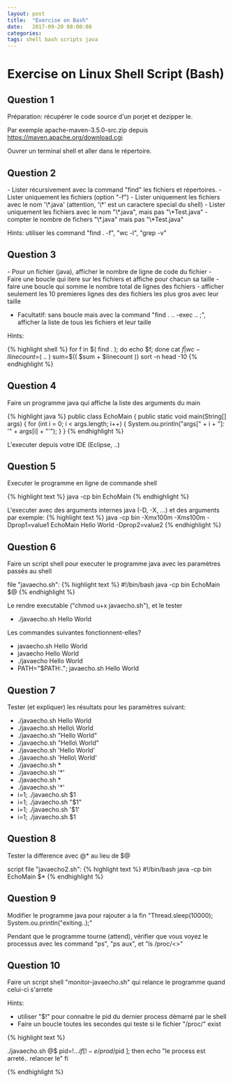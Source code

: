 ```yaml
---
layout: post
title:  "Exercise on Bash"
date:   2017-09-20 08:00:00
categories: 
tags: shell bash scripts java
---
```


<H1>Exercise on Linux Shell Script (Bash)</H1>

<H2>Question 1</H2>
Préparation: récupérer le code source d'un porjet et dezipper le.

Par exemple apache-maven-3.5.0-src.zip depuis https://maven.apache.org/download.cgi

Ouvrer un terminal shell et aller dans le répertoire.


<H2>Question 2</H2>
- Lister récursivement avec la command "find" les fichiers et répertoires.
- Lister uniquement les fichiers (option "-f")
- Lister uniquement les fichiers avec le nom '\*.java'   (attention, '\*' est un caractere special du shell)
- Lister uniquement les fichiers avec le nom "\*.java", mais pas "\*Test.java"
- compter le nombre de fichers "\*.java" mais pas "\*Test.java"


Hints: utiliser les command "find . -f", "wc -l", "grep -v" 

<H2>Question 3</H2>
- Pour un fichier (java), afficher le nombre de ligne de code du fichier 
- Faire une boucle qui itere sur les fichiers et affiche pour chacun sa taille
- faire une boucle qui somme le nombre total de lignes des fichiers
- afficher seulement les 10 premieres lignes des des fichiers les plus gros avec leur taille   

- Facultatif: sans boucle mais avec la command "find . .. -exec .. \;", afficher la liste de tous les fichiers et leur taille

Hints:

{% highlight shell %}
for f in $( find . ); do echo $f; done
cat $f | wc -l
linecount=$( .. )
sum=$(( $sum + $linecount ))
sort -n
head -10
{% endhighlight %}

<H2>Question 4</H2>
Faire un programme java qui affiche la liste des arguments du main

{% highlight java %}
public class EchoMain {
  public static void main(String[] args) {
    for (int i = 0; i < args.length; i++) {
      System.ou.println("args[" + i + "]: '" + args[i] + "'");
    }
} 
{% endhighlight %}

L'executer depuis votre IDE (Eclipse, ..)

<H2>Question 5</H2>
Executer le programme en ligne de commande shell

{% highlight text %}
java -cp bin EchoMain
{% endhighlight %}

L'executer avec des arguments internes java (-D, -X, ...) et des arguments
par exemple: 
{% highlight text %}
java -cp bin -Xmx100m -Xms100m -Dprop1=value1 EchoMain Hello World -Dprop2=value2 
{% endhighlight %}


<H2>Question 6</H2>
Faire un script shell pour executer le programme java avec les paramètres passés au shell

file "javaecho.sh":
{% highlight text %}
#!/bin/bash
java -cp bin EchoMain $@
{% endhighlight %}


Le rendre executable ("chmod u+x javaecho.sh"), et le tester

- ./javaecho.sh Hello World

Les commandes suivantes fonctionnent-elles?

- javaecho.sh Hello World
- javaecho Hello World
- ./javaecho Hello World
- PATH="$PATH:."; javaecho.sh Hello World


<H2>Question 7</H2>

Tester (et expliquer) les résultats pour les paramètres suivant:

- ./javaecho.sh Hello World
- ./javaecho.sh Hello\ World
- ./javaecho.sh "Hello World"
- ./javaecho.sh "Hello\ World"
- ./javaecho.sh 'Hello World'
- ./javaecho.sh 'Hello\ World'
- ./javaecho.sh *
- ./javaecho.sh '*'
- ./javaecho.sh \*
- ./javaecho.sh '\*'
- i=1; ./javaecho.sh $1
- i=1; ./javaecho.sh "$1"
- i=1; ./javaecho.sh '$1'
- i=1; ./javaecho.sh \$1

<H2>Question 8</H2>

Tester la difference avec  @* au lieu de $@
 
script file "javaecho2.sh":
{% highlight text %}
#!/bin/bash
java -cp bin EchoMain $*
{% endhighlight %}


<H2>Question 9</H2>
Modifier le programme java pour rajouter a la fin  "Thread.sleep(10000); System.ou.println("exiting..);"

Pendant que le programme tourne (attend), vérifier que vous voyez le processus avec les command "ps", "ps aux", et  "ls /proc/<<pid>>"

<H2>Question 10</H2>

Faire un script shell "monitor-javaecho.sh" qui relance le programme quand celui-ci s'arrete

Hints: 

- utiliser "$!" pour connaitre le pid du dernier process démarré par le shell
- Faire un boucle toutes les secondes qui teste si le fichier "/proc/<pid>" exist


{% highlight text %}

./javaecho.sh @$
pid=$!
...
if [ ! -e /prod/$pid ]; then
	echo "le process est arreté.. relancer le"
fi 

{% endhighlight %}

